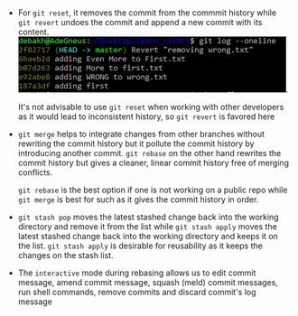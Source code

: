 #

- For `git reset`, it removes the commit from the commmit history while `git revert` undoes the commit and append a new commit with its content.
![revert with commit shown](images/revert.jpg).

    It's not advisable to use `git reset` when working with other developers as it would lead to inconsistent history, so `git revert` is favored here

- `git merge` helps to integrate changes from other branches without rewriting the commit history but it pollute the commit history by introducing another commit. `git rebase` on the other hand rewrites the commit history but gives a cleaner, linear commit history free of merging conflicts.

    `git rebase` is the best option if one is not working on a public repo while `git merge` is best for such as it gives the commit history in order.

- `git stash pop` moves the latest stashed change back into the working directory and remove it from the list while `git stash apply` moves the latest stashed change back into the working directory and keeps it on the list. `git stash apply` is desirable for reusability as it keeps the changes on the stash list.

- The `interactive` mode during rebasing allows us to edit commit message, amend commit message, squash (meld) commit messages, run shell commands, remove commits and discard commit's log message
